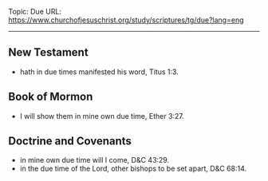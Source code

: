 Topic: Due
URL: https://www.churchofjesuschrist.org/study/scriptures/tg/due?lang=eng

---

## New Testament

- hath in due times manifested his word, Titus 1:3.

## Book of Mormon

- I will show them in mine own due time, Ether 3:27.

## Doctrine and Covenants

- in mine own due time will I come, D&C 43:29.
- in the due time of the Lord, other bishops to be set apart, D&C 68:14.

